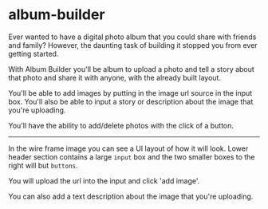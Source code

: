 # album-builder

Ever wanted to have a digital photo album that you could share with friends and family? However, the daunting task of building it stopped you from ever getting started.

 With Album Builder you'll be album to upload a photo and tell a story about that photo and share it with anyone, with the already built layout.  

You'll be able to add images by putting in the image url source in the input box. You'll also be able to input a story or description about the image that you're uploading.  

You'll have the ability to add/delete photos with the click of a button.  

---

In the wire frame image you can see a UI layout of how it will look.  Lower header section contains a large `input` box and the two smaller boxes to the right will but `buttons`.  

You will upload the url into the input and click 'add image'.  

You can also add a text description about the image that you're uploading.  








